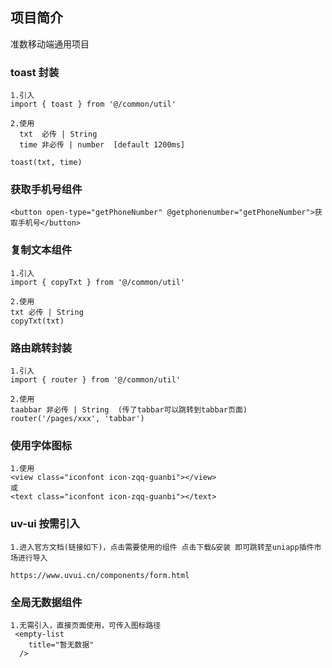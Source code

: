 ## 项目简介

准数移动端通用项目

### toast 封装

```
1.引入
import { toast } from '@/common/util'

2.使用
  txt  必传 | String
  time 非必传 | number  [default 1200ms]

toast(txt, time)
```

### 获取手机号组件

```
<button open-type="getPhoneNumber" @getphonenumber="getPhoneNumber">获取手机号</button>
```

### 复制文本组件

```
1.引入
import { copyTxt } from '@/common/util'

2.使用
txt 必传 | String
copyTxt(txt)
```

### 路由跳转封装

```
1.引入
import { router } from '@/common/util'

2.使用
taabbar 非必传 | String  (传了tabbar可以跳转到tabbar页面)
router('/pages/xxx', 'tabbar')
```

### 使用字体图标

```
1.使用
<view class="iconfont icon-zqq-guanbi"></view>
或
<text class="iconfont icon-zqq-guanbi"></text>
```

### uv-ui 按需引入

```
1.进入官方文档(链接如下)，点击需要使用的组件 点击下载&安装 即可跳转至uniapp插件市场进行导入

https://www.uvui.cn/components/form.html
```

### 全局无数据组件

```
1.无需引入，直接页面使用，可传入图标路径
 <empty-list
    title="暂无数据"
  />
```
